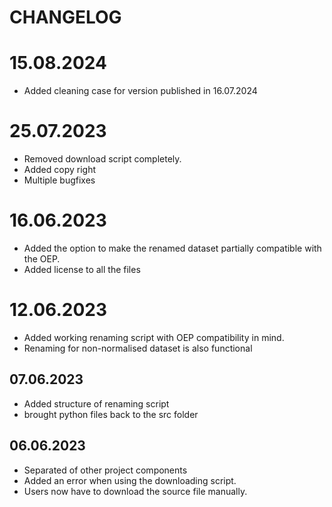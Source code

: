 # CHANGELOG

# 15.08.2024

- Added cleaning case for version published in 16.07.2024

# 25.07.2023
- Removed download script completely.
- Added copy right
- Multiple bugfixes
# 16.06.2023

- Added the option to make the renamed dataset partially compatible with the OEP.
- Added license to all the files

# 12.06.2023

- Added working renaming script with OEP compatibility in mind.
- Renaming for non-normalised dataset is also functional
## 07.06.2023

- Added structure of renaming script
- brought python files back to the src folder
## 06.06.2023

- Separated of other project components
- Added an error when using the downloading script.
- Users now have to download the source file manually.
